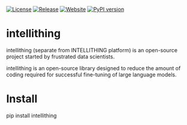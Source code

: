<p align="center">

[![License](https://img.shields.io/github/license/Saeidjamali/intellithing)](https://github.com/Saeidjamali/intellithing/blob/main/LICENSE)
[![Release](https://img.shields.io/github/v/release/Saeidjamali/intellithing?label=release)](https://github.com/Saeidjamali/intellithing/releases)
[![Website](https://img.shields.io/badge/website-online-800080)](https://intellithing.tech)
[![PyPI version](https://img.shields.io/pypi/v/intellithing.svg?color=red)](https://pypi.org/project/intellithing/)


</p>



# intellithing

intellithing (separate from INTELLITHING platform) is an open-source project started by frustrated data scientists.

intellithing is an open-source library designed to reduce the amount of coding required for successful fine-tuning of large language models. 

# Install
pip install intellithing
